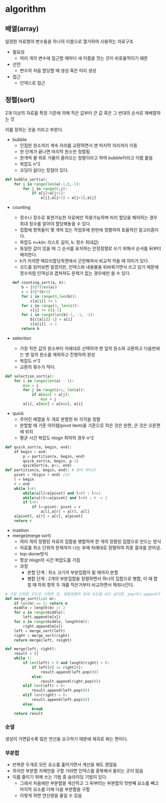 # algorithm

## 배열(array)

일정한 자료형의 변수들을 하나의 이름으로 열거하여 사용하는 자료구조

- 필요성
  - 여러 개의 변수에 접근할 때마다 새 이름을 짓는 것이 비효율적이기 떄문
- 선언
  - 변수의 처음 할당할 때 생성 혹은 미리 생성
- 접근
  - 인덱스로 접근

## 정렬(sort)

2개 이상의 자료를 특정 기준에 의해 작은 값부터 큰 값 혹은 그 반대의 순서로 재배열하는 것

이를 정하는 것을 키라고 부른다.

- bubble
  - 인접한 원소끼리 계속 자리를 교환하면서 맨 마지막 자리까지 이동
  - 한 단계가 끝나면 마지막 원소만 정렬됨
  - 한개씩 물 위로 거품이 올라오는 정렬이라고 하여 bubble이라고 이름 붙음
  - 복잡도 n^2
  - 코딩이 쉽다는 장점이 있다.

```python
def bubble_sort(a):
    for i in range(len(a)-1,0,-1):
        for j in range(0,i):
            if a[j]>a[j+1]:
                a[j],a[j+1] = a[j+1],a[j]
```

- counting

  - 정수나 정수로 표현가능한 자료에만 적용가능하며 미리 할당을 해야하는 경우 최대 정수를 알아야 할당해놓을 수 있다.
  - 집합에 항목들이 몇 개씩 있는 작업후에 한번에 정렬하여 효율적인 알고리즘이다.
  - 복잡도 n+k(n: 리스트 길이, k: 정수 최대값)
  - 동일한 값이 있을 때 그 순서를 유지하는 안정정렬로 쓰기 위해서 순서를 뒤부터 배치한다.
  - k가 커지면 메모리할당측면에서 곤란해져서 비교적 작을 때 의미가 있다.
  - 코드를 읽어보면 알겠지만, 인덱스와 내용물을 뒤바꿔가면서 쓰고 있기 때문에 정수처럼 인덱싱과 겹쳐져도 문제가 없는 경우에만 쓸 수 있다.

  ```python
  def counting_sort(a, k):
      b = [0]*(len(a))
      c = [0]*(k+1)
      for i in range(0,len(b)):
          c[a[i]] += 1
      for i in range(1, len(c)):
          c[i] += c[i-1]
      for i in range(len(b)-1, -1, -1):
          b[c[a[i]]-1] = a[i]
          c[a[i]] -= 1
      return b
  ```

- selection

  - 가장 작은 값의 원소부터 차례대로 선택하여 맨 앞의 원소와 교환하고 다음번에는 맨 앞의 원소를 제외하고 진행하여 완성
  - 복잡도 n^2
  - 교환의 횟수가 적다.

```python
def selection_sort(a):
    for i in range(len(a) - 1):
        min = i
        for j in range(i+1, len(a)):
            if a[min] > a[j]:
                min = j
        a[i], a[min] = a[min], a[i]
```

- quick
  - 주어진 배열을 두 개로 분할한 뒤 각각을 정렬
  - 분할할 때 기준 아이템(pivot item)을 기준으로 작은 것은 왼편, 큰 것은 오른편에 위치
  - 평균 시간 복잡도 nlogn 최악의 경우 n^2

```python
def quick_sort(a, begin, end):
    if begin < end:
        p = partition(a, begin, end)
        quick_sort(a, begin, p-1)
        quickSort(a, p+1, end)
def partition(a, begin, end): # 호어 파티션
    pivet = (bigin + end) //2
    l = begin
    r = end
    while l<r:
        while(a[l]<a[pivot] and l<r) : l+=1
        while(a[r]>=a[pivot] and l<r) : r -= 1
        if l<r:
            if l==pivot: pivot = r
                a[l],a[r] = a[r], a[l]
    a[pivot], a[r] = a[r], a[pivot]
    return r
```

- insetion
- merge(merge sort)
  - 여러 개의 정렬된 자료의 집합을 병합하여 한 개의 정렬된 집합으로 만드는 방식
  - 자료를 최소 단위의 문제까지 나눈 후에 차례대로 정렬하여 최종 결과를 얻어냄. 
  - top-donw방식
  - 항상 nlogn의 시간 복잡도를 가짐
  - 과정
    - 분할 단계 : 최소 크기의 부분집합이 될 때까지 분할
    - 병합 단계 : 2개의 부분집합을 정렬하면서 하나의 집합으로 병합, 이 때 합칠 때 하위 항목 두 개를 작은거부터 비교하면서 채워나간다.

```python
# 가장 간략한 코드로 구현한 것, 병합정렬의 원래 속도를 내고 싶다면, pop이나 append가 아닌 인덱스 접근으로 만들어야한다.
def merge_sort(list m):
    if len(m) == 1: return m
    middle = length(m) // 2
    for x in range(middle):
        left.append(m[x])
    for x in range(middle, length(m)):
        right.append(m[x])
    left = merge_sort(left)
   	right = merge_sort(right)
    return merge(left, reight)

def merge(left, right):
    result = []
    while 1: 
    	if len(left) > 0 and length(right) > 0:
        	if left[0] <= right[0]:
            	result.append(left.pop(0))
        	else:
            	result.append(right.pop(0))
        elif len(left) > 0:
            result.append(left.pop(0))
        elif len(right) > 0:
            result.append(left.pop(0))
        else:
            break
    return result
```





### 순열

생성이 가면갈수록 많은 연산을 요구하기 때문에 재귀로 짜는 편이다.

### 부분합

- 반복문 두개로 모든 요소를 훑어가면서 계산을 해도 괜찮음
- 하지만 부분합 자체만을 구할 거라면 인덱스를 중복해서 돌리는 곳이 많음
- 이를 줄이기 위해 쓰는 기법 중 슬라이딩 기법이 있다.
  - 그래서 처음에만 부분합을 계산하고 그 뒤부터는 부분합의 첫번째 요소를 빼고 마지막 요소를 더해 다음 부분합을 구함
  - 이렇게 하면 연산량을 줄일 수 있음